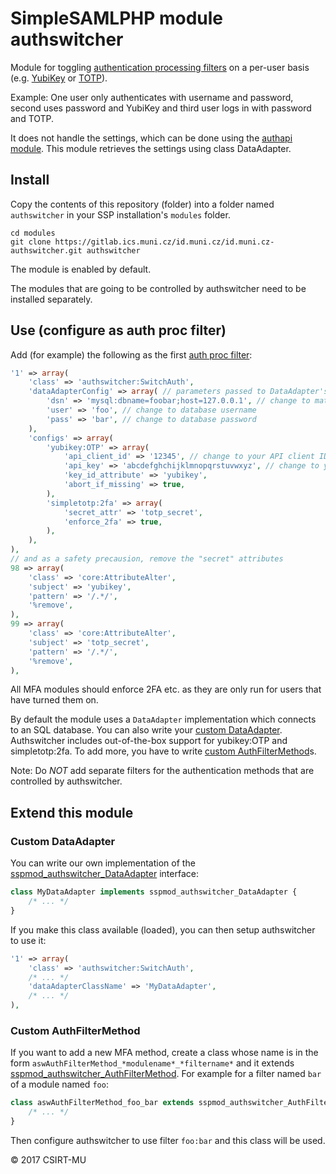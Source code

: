 # SimpleSAMLPHP module authswitcher

Module for toggling [authentication processing filters](https://simplesamlphp.org/docs/stable/simplesamlphp-authproc) on a per-user basis (e.g. [YubiKey](https://github.com/simplesamlphp/simplesamlphp-module-yubikey) or [TOTP](https://github.com/aidan-/SimpleTOTP)).

Example: One user only authenticates with username and password, second uses password and YubiKey and third user logs in with password and TOTP.

It does not handle the settings, which can be done using the [authapi module](https://gitlab.ics.muni.cz/id.muni.cz/id.muni.cz-authapi).
This module retrieves the settings using class DataAdapter.

## Install

Copy the contents of this repository (folder) into a folder named `authswitcher` in your SSP installation's `modules` folder.

```
cd modules
git clone https://gitlab.ics.muni.cz/id.muni.cz/id.muni.cz-authswitcher.git authswitcher
```

The module is enabled by default.

The modules that are going to be controlled by authswitcher need to be installed separately.

## Use (configure as auth proc filter)

Add (for example) the following as the first [auth proc filter](https://simplesamlphp.org/docs/stable/simplesamlphp-authproc#section_1):

```php
'1' => array(
    'class' => 'authswitcher:SwitchAuth',
    'dataAdapterConfig' => array( // parameters passed to DataAdapter's constructor
        'dsn' => 'mysql:dbname=foobar;host=127.0.0.1', // change to match your database settings
        'user' => 'foo', // change to database username
        'pass' => 'bar', // change to database password
    ),
    'configs' => array(
        'yubikey:OTP' => array(
            'api_client_id' => '12345', // change to your API client ID
            'api_key' => 'abcdefghchijklmnopqrstuvwxyz', // change to your API key
            'key_id_attribute' => 'yubikey',
            'abort_if_missing' => true,
        ),
        'simpletotp:2fa' => array(
            'secret_attr' => 'totp_secret',
            'enforce_2fa' => true,
        ),
    ),
),
// and as a safety precausion, remove the "secret" attributes
98 => array(
    'class' => 'core:AttributeAlter',
    'subject' => 'yubikey',
    'pattern' => '/.*/',
    '%remove',
),
99 => array(
    'class' => 'core:AttributeAlter',
    'subject' => 'totp_secret',
    'pattern' => '/.*/',
    '%remove',
),
```

All MFA modules should enforce 2FA etc. as they are only run for users that have turned them on.

By default the module uses a `DataAdapter` implementation which connects to an SQL database. You can also write your [custom DataAdapter](#custom-dataadapter).
Authswitcher includes out-of-the-box support for yubikey:OTP and simpletotp:2fa. To add more, you have to write [custom AuthFilterMethod](#custom-authfiltermethod)s.

Note: Do *NOT* add separate filters for the authentication methods that are controlled by authswitcher.

## Extend this module

### Custom DataAdapter

You can write our own implementation of the [sspmod_authswitcher_DataAdapter](https://gitlab.ics.muni.cz/id.muni.cz/id.muni.cz-authswitcher/blob/master/lib/DataAdapter.php) interface:

```php
class MyDataAdapter implements sspmod_authswitcher_DataAdapter {
    /* ... */
}
```

If you make this class available (loaded), you can then setup authswitcher to use it:
```php
'1' => array(
    'class' => 'authswitcher:SwitchAuth',
    /* ... */
    'dataAdapterClassName' => 'MyDataAdapter',
    /* ... */
),
```

### Custom AuthFilterMethod

If you want to add a new MFA method, create a class whose name is in the form `aswAuthFilterMethod_*modulename*_*filtername*` and it extends [sspmod_authswitcher_AuthFilterMethod](https://gitlab.ics.muni.cz/id.muni.cz/id.muni.cz-authswitcher/blob/master/lib/AuthFilterMethod.php).
For example for a filter named `bar` of a module named `foo`:
```php
class aswAuthFilterMethod_foo_bar extends sspmod_authswitcher_AuthFilterMethod {
    /* ... */
}
```

Then configure authswitcher to use filter `foo:bar` and this class will be used.


© 2017 CSIRT-MU
